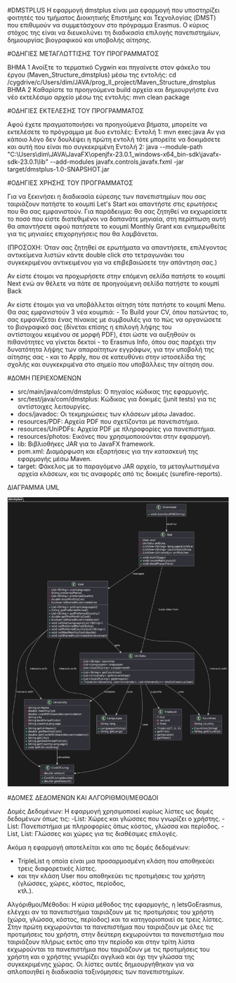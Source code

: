 #DMSTPLUS
  Η εφαρμογή dmstplus είναι μια εφαρμογή που υποστηρίζει φοιτητές του τμήματος Διοικητικής Επιστήμης και Τεχνολογίας (DMST) 
  που επιθυμούν να συμμετάσχουν στο πρόγραμμα Erasmus. Ο κύριος στόχος της είναι να διευκολύνει τη διαδικασία επιλογής πανεπιστημίων, 
  δημιουργίας βιογραφικού και υποβολής αίτησης.

#ΟΔΗΓΙΕΣ ΜΕΤΑΓΛΩΤΤΙΣΗΣ ΤΟΥ ΠΡΟΓΡΑΜΜΑΤΟΣ

  ΒΗΜΑ 1
    Ανοίξτε το τερματικό Cygwin και πηγαίνετε στον φάκελο του έργου (Maven_Structure_dmstplus) μέσω της εντολής: 
          cd /cygdrive/c/Users/dim/JAVA/prog_II_project/Maven_Structure_dmstplus
  ΒΗΜΑ 2 
    Καθαρίστε τα προηγούμενα build αρχεία και δημιουργήστε ένα νέο εκτελέσιμο αρχείο μέσω της εντολής: mvn clean package

#ΟΔΗΓΙΕΣ ΕΚΤΕΛΕΣΗΣ ΤΟΥ ΠΡΟΓΡΑΜΜΑΤΟΣ

Αφού έχετε πραγματοποιήσει να προηγούμενα βήματα, μπορείτε να εκτελέσετε το πρόγραμμα με δυο εντολές:
  Εντολή 1: mvn exec:java
  Αν για κάποιο λόγο δεν δουλέψει η πρώτη εντολή τότε μπορείτε να δοκιμάσετε και αυτή που είναι πιο συγκεκριμένη
  Εντολή 2: java --module-path "C:\Users\dim\JAVA\JavaFX\openjfx-23.0.1_windows-x64_bin-sdk\javafx-sdk-23.0.1\lib" --add-modules javafx.controls,javafx.fxml -jar target/dmstplus-1.0-SNAPSHOT.jar

#ΟΔΗΓΙΕΣ ΧΡΗΣΗΣ ΤΟΥ ΠΡΟΓΡΑΜΜΑΤΟΣ

  Για να ξεκινήσει η διαδικασία εύρεσης των πανεπιστημίων που σας ταιριάζουν πατήστε το κουμπί Let's Start και απαντήστε στις ερωτήσεις που θα σας εμφανιστούν. Για 
  παράδειγμα: θα σας ζητηθεί να εκχωρείσετε το ποσό που είστε διατεθιμένοι να δαπανάτε μηνιαία, στη περίπτωση αυτή θα απαντήσετε αφού πατήσετε το κουμπί Monthly Grant 
  και ενημερωθείτε για τις μηνιαίες επιχορηγήσεις που θα λαμβάνεται.

  (ΠΡΟΣΟΧΗ: Όταν σας ζητηθεί σε ερωτήματα να απαντήσετε, επιλέγοντας αντικείμενα λιστών κάντε double click στο τετραγωνάκι του συγκεκριμένου αντικειμένου για να επιβεβαιώσετε     την απάντηση σας.)

  Αν είστε έτοιμοι να προχωρήσετε στην επόμενη σελίδα πατήστε το κουμπί Next ενώ αν θέλετε να πάτε σε προηγούμενη σελίδα πατήστε το κουμπί Back
  
  Αν είστε έτοιμοι για να υποβάλλεται αίτηση τότε πατήστε το κουμπί Menu. Θα σας εμφανιστούν 3 νέα κουμπιά: 
      - Το Build your CV, όπου πατώντας το, σας εμφανίζεται ένας πίνακας με συμβουλές για το πώς να οργανώσετε το βιογραφικό σας (δίνεται επίσης η επιλογή λήψης του           
        αντίστοιχου κειμένου σε μορφή PDF), έτσι ώστε να αυξηθούν οι πιθανότητες να γίνεται δεκτοί 
      - το Erasmus Info, όπου σας παρέχει την δυνατότητα λήψης των απαραίτητων εγγράφων, για την υποβολή της αίτησης σας 
      - και το Apply, που σε κατευθύνει στην ιστοσελίδα της σχολής και συγκεκριμένα στο σημείο που υποβάλλεις την αίτηση σου.


#ΔΟΜΗ ΠΕΡΙΕΧΟΜΕΝΩΝ
  - src/main/java/com/dmstplus: Ο πηγαίος κώδικας της εφαρμογής.
  - src/test/java/com/dmstplus: Κώδικας για δοκιμές (junit tests) για τις αντίστοιχες λειτουργίες.
  - docs/javadoc: Οι τεκμηριώσεις των κλάσεων μέσω Javadoc.
  - resources/PDF: Αρχεία PDF που σχετίζονται με πανεπιστήμια.
  - resources/UniPDFs: Αρχεία PDF με πληροφορίες για πανεπιστήμια.
  - resources/photos: Εικόνες που χρησιμοποιούνται στην εφαρμογή.
  - lib: Βιβλιοθήκες JAR για το JavaFX framework.
  - pom.xml: Διαμόρφωση και εξαρτήσεις για την κατασκευή της εφαρμογής μέσω Maven.
  - target: Φάκελος με το παραγόμενο JAR αρχείο, τα μεταγλωττισμένα αρχεία κλάσεων, και τις αναφορές από τις δοκιμές (surefire-reports).

ΔΙΑΓΡΑΜΜΑ UML

![UML Diagram](https://github.com/dgenak/Maven_Structure_dmstplus/blob/92e3513891351fa5d73eec2f5a60553d91692cb8/src/main/resources/uml/UMLDiagram.png)


#ΔΟΜΕΣ ΔΕΔΟΜΕΝΩΝ ΚΑΙ ΑΛΓΟΡΙΘΜΟΙ/ΜΕΘΟΔΟΙ

Δομές Δεδομένων:
Η εφαρμογή χρησιμοποιεί κυρίως λίστες ως δομές δεδομένων όπως τις:
  -List<String>: Χώρες και γλώσσες που γνωρίζει ο χρήστης.
  -List<University>: Πανεπιστήμια με πληροφορίες όπως κόστος, γλώσσα και περίοδος.
  -List<Languages>, List<Countries>: Γλώσσες και χώρες για τις διαθέσιμες επιλογές.
  
Ακόμα η εφαρμογή αποτελείται και απο τις δομές δεδομένων:
- TripleList η οποία είναι μια προσαρμοσμένη κλάση που αποθηκεύει τρεις διαφορετικές λίστες.
- και την κλάση User που αποθηκεύει τις προτιμήσεις του χρήστη (γλώσσες, χώρες, κόστος, περίοδος,   
  κτλ.).

Αλγόριθμοι/Μέθοδοι:
Η κύρια μέθοδος της εφαρμογής, η letsGoErasmus, ελέγχει αν τα πανεπιστήμια ταιριάζουν με τις προτιμήσεις του χρήστη (χώρα, γλώσσα, κόστος, περίοδος) και τα κατηγοριοποιεί σε τρεις λίστες. Στην πρώτη εκχωρούνται τα πανεπιστήμια που ταιριάζουν με όλες τις προτιμήσεις του χρήστη, στην δεύτερη εκχωρούνται τα πανεπιστήμια που ταιριάζουν πλήρως εκτός απο την περίοδο και στην τρίτη λίστα εκχωρούνται τα πανεπιστήμια που ταιριάζουν με τις προτιμήσεις του χρήστη και ο χρήστης γνωρίζει αγγλικά και όχι την γλώσσα της συγκεκριμένης χώρας. Οι λίστες αυτές δημιουργήθηκαν για να απλοποιηθεί η διαδικασία ταξινόμησεις των πανεπιστημίων.
